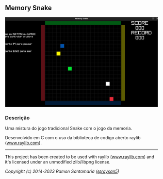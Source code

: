 
## Memory Snake

![Memory Snake](screenshots/showcase.png "Memory Snake")

### Descrição

Uma mistura do jogo tradicional Snake com o jogo da memoria.

Desenvolvido em C com o uso da biblioteca de codigo aberto raylib (www.raylib.com).

--------------------------

This project has been created to be used with raylib (www.raylib.com) and it's licensed under an unmodified zlib/libpng license.

_Copyright (c) 2014-2023 Ramon Santamaria ([@raysan5](https://twitter.com/raysan5))_
